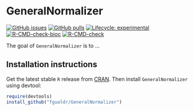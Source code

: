 
# GeneralNormalizer

<!-- badges: start -->

[![GitHub
issues](https://img.shields.io/github/issues/fgualdr/GeneralNormalizer)](https://github.com/fgualdr/GeneralNormalizer/issues)
[![GitHub
pulls](https://img.shields.io/github/issues-pr/fgualdr/GeneralNormalizer)](https://github.com/fgualdr/GeneralNormalizer/pulls)
[![Lifecycle:
experimental](https://img.shields.io/badge/lifecycle-experimental-orange.svg)](https://lifecycle.r-lib.org/articles/stages.html#experimental)
[![R-CMD-check-bioc](https://github.com/fgualdr/GeneralNormalizer/actions/workflows/R-CMD-check-bioc.yaml/badge.svg)](https://github.com/fgualdr/GeneralNormalizer/actions/workflows/R-CMD-check-bioc.yaml)
[![R-CMD-check](https://github.com/fgualdr/GeneralNormalizer/actions/workflows/R-CMD-check.yaml/badge.svg)](https://github.com/fgualdr/GeneralNormalizer/actions/workflows/R-CMD-check.yaml)
<!-- badges: end -->

The goal of `GeneralNormalizer` is to …

## Installation instructions

Get the latest stable `R` release from
[CRAN](http://cran.r-project.org/). Then install `GeneralNormalizer`
using devtool:

``` r
require(devtools)
install_github("fgualdr/GeneralNormalizer")
```
